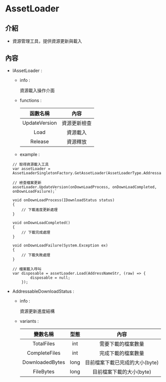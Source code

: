 # AssetLoader

## 介紹

- 資源管理工具，提供資源更新與載入

## 內容

- IAssetLoader :
  
    - info :

        資源載入操作介面

    - functions :

        | 函數名稱 | 內容 |
        |:-:|:-:|
        |UpdateVersion|資源更新檢查
        |Load|資源載入
        |Release|資源釋放

    - example :

    ```
    // 取得資源載入工具
    var assetLoader = AssetLoaderSingletonFactory.GetAssetLoader(AssetLoaderType.Addressable);
    
    // 檢查檔案更新
    assetLoader.UpdateVersion(onDownLoadProcess, onDownLoadCompleted, onDownLoadFailure);`

    void onDownLoadProcess(IDownloadStatus status)
    {
        // 下載進度更新處理
    }

    void onDownLoadCompleted()
    {
        // 下載完成處理
    }

    void onDownLoadFailure(System.Exception ex)
    {
        // 下載失敗處理
    }
    ```

    ```
    // 檔案載入呼叫
    var disposable = assetLoader.Load(AddressNameStr, (raw) => {
            disposable = null;
        });
    ```


- AddressableDownloadStatus :
  
    - info :

        資源更新進度結構

    - variants :

        | 變數名稱 | 型態 | 內容 |
        |:-:|:-:|:-:|
        |TotalFiles|int|需要下載的檔案數量
        |CompleteFiles|int|完成下載的檔案數量
        |DownloadedBytes|long|目前檔案下載已完成的大小(byte)
        |FileBytes|long|目前檔案下載的大小(byte)
    
